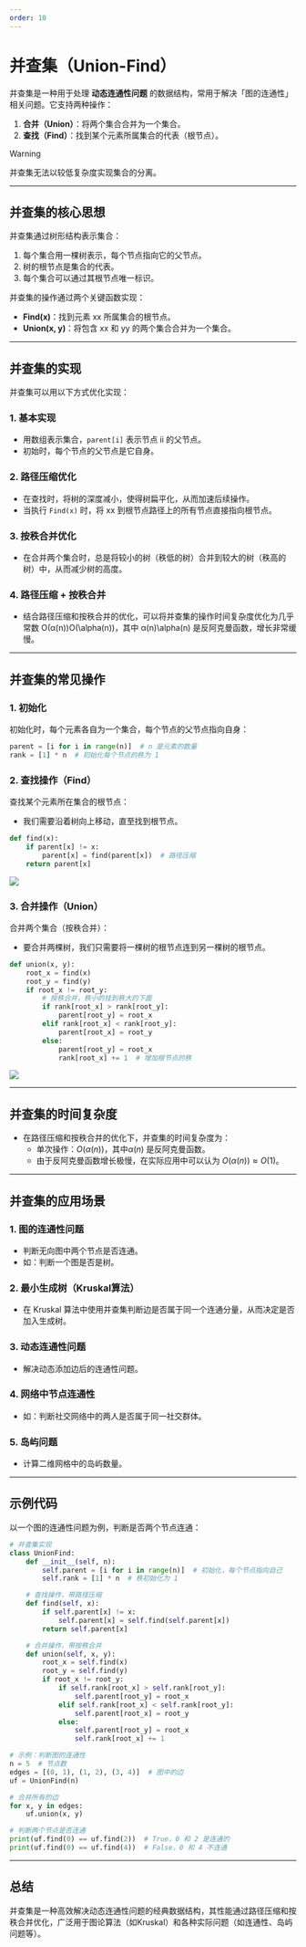```yaml
---
order: 10
---
```

# **并查集（Union-Find）**

并查集是一种用于处理 **动态连通性问题** 的数据结构，常用于解决「图的连通性」相关问题。它支持两种操作：

1. **合并（Union）**：将两个集合合并为一个集合。
2. **查找（Find）**：找到某个元素所属集合的代表（根节点）。

>[!warning] 
>并查集无法以较低复杂度实现集合的分离。

---

## **并查集的核心思想**

并查集通过树形结构表示集合：

1. 每个集合用一棵树表示，每个节点指向它的父节点。
2. 树的根节点是集合的代表。
3. 每个集合可以通过其根节点唯一标识。

并查集的操作通过两个关键函数实现：

- **Find(x)**：找到元素 xx 所属集合的根节点。
- **Union(x, y)**：将包含 xx 和 yy 的两个集合合并为一个集合。

---

## **并查集的实现**

并查集可以用以下方式优化实现：

### 1. 基本实现

- 用数组表示集合，`parent[i]` 表示节点 ii 的父节点。
- 初始时，每个节点的父节点是它自身。

### 2. 路径压缩优化

- 在查找时，将树的深度减小，使得树扁平化，从而加速后续操作。
- 当执行 `Find(x)` 时，将 xx 到根节点路径上的所有节点直接指向根节点。

### 3. 按秩合并优化

- 在合并两个集合时，总是将较小的树（秩低的树）合并到较大的树（秩高的树）中，从而减少树的高度。

### 4. 路径压缩 + 按秩合并

- 结合路径压缩和按秩合并的优化，可以将并查集的操作时间复杂度优化为几乎常数 O(α(n))O(\alpha(n))，其中 α(n)\alpha(n) 是反阿克曼函数，增长非常缓慢。

---

## **并查集的常见操作**

### **1. 初始化**

初始化时，每个元素各自为一个集合，每个节点的父节点指向自身：

```python
parent = [i for i in range(n)]  # n 是元素的数量
rank = [1] * n  # 初始化每个节点的秩为 1
```

### **2. 查找操作（Find）**

查找某个元素所在集合的根节点：
- 我们需要沿着树向上移动，直至找到根节点。
```python
def find(x):
    if parent[x] != x:
        parent[x] = find(parent[x])  # 路径压缩
    return parent[x]
```

![](https://oi-wiki.org/ds/images/disjoint-set-find.svg)

### **3. 合并操作（Union）**

合并两个集合（按秩合并）：
- 要合并两棵树，我们只需要将一棵树的根节点连到另一棵树的根节点。
```python
def union(x, y):
    root_x = find(x)
    root_y = find(y)
    if root_x != root_y:
        # 按秩合并，秩小的挂到秩大的下面
        if rank[root_x] > rank[root_y]:
            parent[root_y] = root_x
        elif rank[root_x] < rank[root_y]:
            parent[root_x] = root_y
        else:
            parent[root_y] = root_x
            rank[root_x] += 1  # 增加根节点的秩
```

![](https://oi-wiki.org/ds/images/disjoint-set-merge.svg)

---

## **并查集的时间复杂度**

- 在路径压缩和按秩合并的优化下，并查集的时间复杂度为：
    - 单次操作：$O(\alpha(n))$，其中$\alpha(n)$ 是反阿克曼函数。
    - 由于反阿克曼函数增长极慢，在实际应用中可以认为 $O(\alpha(n)) \approx O(1)$。

---

## **并查集的应用场景**

### 1. **图的连通性问题**

- 判断无向图中两个节点是否连通。
- 如：判断一个图是否是树。

### 2. **最小生成树（Kruskal算法）**

- 在 Kruskal 算法中使用并查集判断边是否属于同一个连通分量，从而决定是否加入生成树。

### 3. **动态连通性问题**

- 解决动态添加边后的连通性问题。

### 4. **网络中节点连通性**

- 如：判断社交网络中的两人是否属于同一社交群体。

### 5. **岛屿问题**

- 计算二维网格中的岛屿数量。

---

## **示例代码**

以一个图的连通性问题为例，判断是否两个节点连通：

```python
# 并查集实现
class UnionFind:
    def __init__(self, n):
        self.parent = [i for i in range(n)]  # 初始化，每个节点指向自己
        self.rank = [1] * n  # 秩初始化为 1

    # 查找操作，带路径压缩
    def find(self, x):
        if self.parent[x] != x:
            self.parent[x] = self.find(self.parent[x])
        return self.parent[x]

    # 合并操作，带按秩合并
    def union(self, x, y):
        root_x = self.find(x)
        root_y = self.find(y)
        if root_x != root_y:
            if self.rank[root_x] > self.rank[root_y]:
                self.parent[root_y] = root_x
            elif self.rank[root_x] < self.rank[root_y]:
                self.parent[root_x] = root_y
            else:
                self.parent[root_y] = root_x
                self.rank[root_x] += 1

# 示例：判断图的连通性
n = 5  # 节点数
edges = [(0, 1), (1, 2), (3, 4)]  # 图中的边
uf = UnionFind(n)

# 合并所有的边
for x, y in edges:
    uf.union(x, y)

# 判断两个节点是否连通
print(uf.find(0) == uf.find(2))  # True，0 和 2 是连通的
print(uf.find(0) == uf.find(4))  # False，0 和 4 不连通
```

---

## **总结**

并查集是一种高效解决动态连通性问题的经典数据结构，其性能通过路径压缩和按秩合并优化，广泛用于图论算法（如Kruskal）和各种实际问题（如连通性、岛屿问题等）。